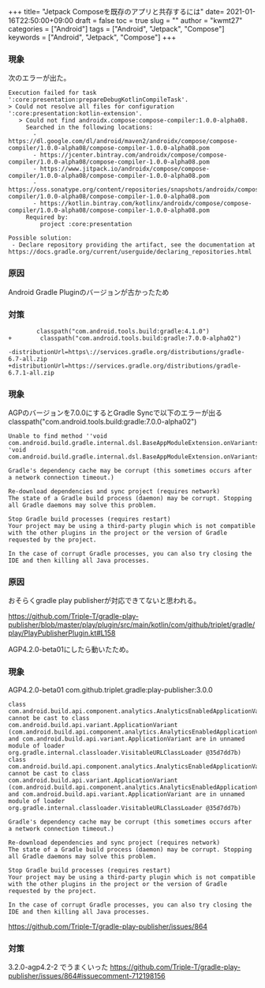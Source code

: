 
+++
title= "Jetpack Composeを既存のアプリと共存するには"
date= 2021-01-16T22:50:00+09:00
draft = false
toc = true
slug = ""
author = "kwmt27"
categories = ["Android"]
tags = ["Android", "Jetpack", "Compose"]
keywords = ["Android", "Jetpack", "Compose"]
+++


### 現象
次のエラーが出た。
```
Execution failed for task ':core:presentation:prepareDebugKotlinCompileTask'.
> Could not resolve all files for configuration ':core:presentation:kotlin-extension'.
   > Could not find androidx.compose:compose-compiler:1.0.0-alpha08.
     Searched in the following locations:
       - https://dl.google.com/dl/android/maven2/androidx/compose/compose-compiler/1.0.0-alpha08/compose-compiler-1.0.0-alpha08.pom
       - https://jcenter.bintray.com/androidx/compose/compose-compiler/1.0.0-alpha08/compose-compiler-1.0.0-alpha08.pom
       - https://www.jitpack.io/androidx/compose/compose-compiler/1.0.0-alpha08/compose-compiler-1.0.0-alpha08.pom
       - https://oss.sonatype.org/content/repositories/snapshots/androidx/compose/compose-compiler/1.0.0-alpha08/compose-compiler-1.0.0-alpha08.pom
       - https://kotlin.bintray.com/kotlinx/androidx/compose/compose-compiler/1.0.0-alpha08/compose-compiler-1.0.0-alpha08.pom
     Required by:
         project :core:presentation

Possible solution:
 - Declare repository providing the artifact, see the documentation at https://docs.gradle.org/current/userguide/declaring_repositories.html
```

### 原因
Android Gradle Pluginのバージョンが古かったため

### 対策

```
        classpath("com.android.tools.build:gradle:4.1.0")
+        classpath("com.android.tools.build:gradle:7.0.0-alpha02")
```

```
-distributionUrl=https\://services.gradle.org/distributions/gradle-6.7-all.zip
+distributionUrl=https://services.gradle.org/distributions/gradle-6.7.1-all.zip
```

### 現象
AGPのバージョンを7.0.0にするとGradle Syncで以下のエラーが出る
classpath("com.android.tools.build:gradle:7.0.0-alpha02")

```
Unable to find method ''void com.android.build.gradle.internal.dsl.BaseAppModuleExtension.onVariants(kotlin.jvm.functions.Function1)''
'void com.android.build.gradle.internal.dsl.BaseAppModuleExtension.onVariants(kotlin.jvm.functions.Function1)'

Gradle's dependency cache may be corrupt (this sometimes occurs after a network connection timeout.)

Re-download dependencies and sync project (requires network)
The state of a Gradle build process (daemon) may be corrupt. Stopping all Gradle daemons may solve this problem.

Stop Gradle build processes (requires restart)
Your project may be using a third-party plugin which is not compatible with the other plugins in the project or the version of Gradle requested by the project.

In the case of corrupt Gradle processes, you can also try closing the IDE and then killing all Java processes.
```

### 原因
おそらくgradle play publisherが対応できてないと思われる。

https://github.com/Triple-T/gradle-play-publisher/blob/master/play/plugin/src/main/kotlin/com/github/triplet/gradle/play/PlayPublisherPlugin.kt#L158

AGP4.2.0-beta01にしたら動いたため。

### 現象
AGP4.2.0-beta01
com.github.triplet.gradle:play-publisher:3.0.0

```
class com.android.build.api.component.analytics.AnalyticsEnabledApplicationVariantBuilder_Decorated cannot be cast to class com.android.build.api.variant.ApplicationVariant (com.android.build.api.component.analytics.AnalyticsEnabledApplicationVariantBuilder_Decorated and com.android.build.api.variant.ApplicationVariant are in unnamed module of loader org.gradle.internal.classloader.VisitableURLClassLoader @35d7dd7b)
class com.android.build.api.component.analytics.AnalyticsEnabledApplicationVariantBuilder_Decorated cannot be cast to class com.android.build.api.variant.ApplicationVariant (com.android.build.api.component.analytics.AnalyticsEnabledApplicationVariantBuilder_Decorated and com.android.build.api.variant.ApplicationVariant are in unnamed module of loader org.gradle.internal.classloader.VisitableURLClassLoader @35d7dd7b)

Gradle's dependency cache may be corrupt (this sometimes occurs after a network connection timeout.)

Re-download dependencies and sync project (requires network)
The state of a Gradle build process (daemon) may be corrupt. Stopping all Gradle daemons may solve this problem.

Stop Gradle build processes (requires restart)
Your project may be using a third-party plugin which is not compatible with the other plugins in the project or the version of Gradle requested by the project.

In the case of corrupt Gradle processes, you can also try closing the IDE and then killing all Java processes.

```

https://github.com/Triple-T/gradle-play-publisher/issues/864

### 対策
3.2.0-agp4.2-2 でうまくいった
https://github.com/Triple-T/gradle-play-publisher/issues/864#issuecomment-712198156